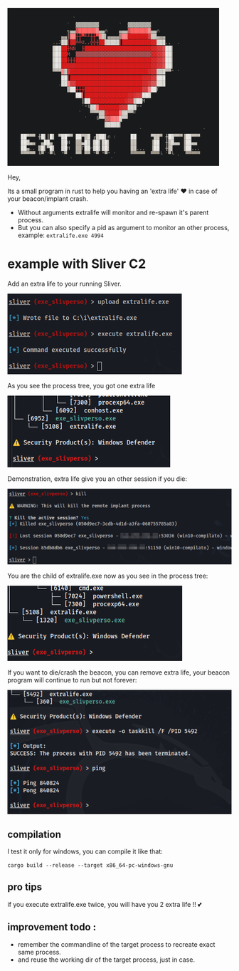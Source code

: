 ![Alt text](doc/banner.png?raw=true "EXTRA LIFE")

Hey,

Its a small program in rust to help you having an 'extra life' ❤️ in case of your beacon/implant crash.

- Without arguments extralife will monitor and re-spawn it's parent process.
- But you can also specify a pid as argument to monitor an other process, example: `extralife.exe 4994`

# example with Sliver C2

Add an extra life to your running Sliver.

![Alt text](doc/add_extra-life.png?raw=true "Add an extra life")

As you see the process tree, you got one extra life

![Alt text](doc/yougot_an_extra_life.png?raw=true "Process tree of your extra life")

Demonstration, extra life give you an other session if you die:

![Alt text](doc/extra_life.png?raw=true "EXTRA LIFE")

You are the child of extralife.exe now as you see in the process tree:

![Alt text](doc/extra-life_save-you.png?raw=true "Process tree after death")

If you want to die/crash the beacon, you can remove extra life, your beacon program will continue to run but not forever:

![Alt text](doc/remove_extra_life.png?raw=true "Remove")

## compilation

I test it only for windows, you can compile it like that:

```
cargo build --release --target x86_64-pc-windows-gnu
```

## pro tips

if you execute extralife.exe twice, you will have you 2 extra life !! 💕

## improvement todo :
- remember the commandline of the target process to recreate exact same process.
- and reuse the working dir of the target process, just in case.